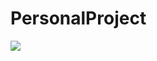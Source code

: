 # PersonalProject

<a href="https://github.com/devxb/gitanimals">
  <img src="https://render.gitanimals.org/farms/{username}"/>
</a>
